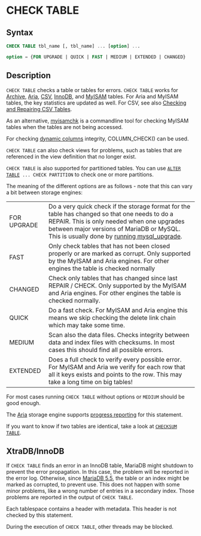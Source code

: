 # CHECK TABLE

## Syntax

```sql
CHECK TABLE tbl_name [, tbl_name] ... [option] ...

option = {FOR UPGRADE | QUICK | FAST | MEDIUM | EXTENDED | CHANGED}
```

## Description

`CHECK TABLE` checks a table or tables for errors. `CHECK TABLE` works for
[Archive](/columns-storage-engines-and-plugins/storage-engines/archive), [Aria](/columns-storage-engines-and-plugins/storage-engines/aria), [CSV](/columns-storage-engines-and-plugins/storage-engines/csv), [InnoDB](/columns-storage-engines-and-plugins/storage-engines/innodb), and [MyISAM](/kb/en/myisam/) tables. For Aria and MyISAM tables, the
key statistics are updated as well. For CSV, see also [Checking and Repairing CSV Tables](/columns-storage-engines-and-plugins/storage-engines/csv/checking-and-repairing-csv-tables).

As an alternative, [myisamchk](/clients-utilities/myisam-clients-and-utilities/myisamchk) is a commandline tool for checking MyISAM tables when the tables are not being accessed.

For checking [dynamic columns](/sql-statements-structure/nosql/dynamic-columns) integrity, <a undefined>COLUMN_CHECK()</a> can be used.

`CHECK TABLE` can also check views for problems, such as tables
that are referenced in the view definition that no longer exist.

`CHECK TABLE` is also supported for partitioned tables. You can
use <code class="highlight fixed" style="white-space:pre-wrap">[ALTER TABLE](/sql-statements-structure/sql-statements/data-definition/alter/alter-table) ... CHECK PARTITION</code> 
to check one or more partitions.

The meaning of the different options are as follows - note that this can vary a bit between
storage engines:

<table><tbody><tr><td>FOR UPGRADE</td><td>Do a very quick check if the storage format for the table has changed so that one needs to do a REPAIR. This is only needed when one upgrades between major versions of MariaDB or MySQL. This is usually done by <a href="/kb/en/upgrading-to-mariadb-from-mysql/">running mysql_upgrade</a>.</td></tr>
<tr><td>FAST</td><td>Only check tables that has not been closed properly or are marked as corrupt. Only supported by the MyISAM and Aria engines. For other  engines the table is checked normally</td></tr>
<tr><td>CHANGED</td><td>Check only tables that has changed since last REPAIR / CHECK. Only supported by the MyISAM and Aria engines. For other  engines the table is checked normally.</td></tr>
<tr><td>QUICK</td><td>Do a fast check. For MyISAM and Aria engine this means we skip checking the delete link chain which may take some time.</td></tr>
<tr><td>MEDIUM</td><td>Scan also the data files. Checks integrity between data and index files with checksums. In most cases this should find all possible errors.</td></tr>
<tr><td>EXTENDED</td><td>Does a full check to verify every possible error. For MyISAM and Aria we verify for each row that all it keys exists and points to the row. This may take a long time on big tables!</td></tr>
</tbody></table>

For most cases running `CHECK TABLE` without options or `MEDIUM` should be
good enough.

The [Aria](/columns-storage-engines-and-plugins/storage-engines/aria) storage engine supports [progress reporting](/kb/en/progress-reporting/) for this statement.

If you want to know if two tables are identical, take a look
at <code class="highlight fixed" style="white-space:pre-wrap">[CHECKSUM TABLE](/sql-statements-structure/sql-statements/table-statements/checksum-table)</code>.

## XtraDB/InnoDB

If `CHECK TABLE` finds an error in an InnoDB table, MariaDB might shutdown to prevent the error propagation. In this case, the problem will be reported in the error log. Otherwise, since [MariaDB 5.5](/kb/en/what-is-mariadb-55/), the table or an index might be marked as corrupted, to prevent use. This does not happen with some minor problems, like a wrong number of entries in a secondary index. Those problems are reported in the output of `CHECK TABLE`.

Each  tablespace contains a header with metadata. This header is not checked by this statement.

During the execution of `CHECK TABLE`, other threads may be blocked.
